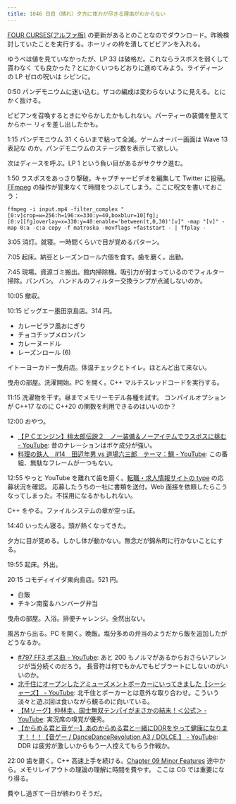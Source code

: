 ```yaml
---
title: 1046 日目（晴れ）夕方に体力が尽きる理由がわからない
---
```


[FOUR CURSES(アルファ版)][dtp23a] の更新があるとのことなのでダウンロード。昨晩検
討していたことを実行する。ホーリィの枠を潰してビビアンを入れる。

ゆうべは値を見ていなかったが、LP 33 は破格だ。これならラスボスを弱くして貰わなく
ても良かった？とにかくいつもどおりに進めてみよう。ライディーンの LP ゼロの呪いは
シピンに。

0:50 パンデモニウムに迷い込む。ザコの編成は変わらないように見える。とにかく抜ける。

ビビアンを召喚するときにやらかしたかもしれない。パーティーの装備を整えてからホー
リィを差し出したかも。

1:15 パンデモニウム 31 くらいまで粘って全滅。ゲームオーバー画面は Wave 13 表記な
のか。パンデモニウムのステージ数を表示して欲しい。

次はディースを呼ぶ。LP 1 という負い目があるがサクサク進む。
<blockquote class="twitter-tweet"
  data-conversation="none"
  data-media-max-width="480" data-theme="dark" data-align="center">
<a href="https://twitter.com/showa_yojyo/status/1633160933743927297"></a>
</blockquote>

1:50 ラスボスをあっさり撃破。キャプチャービデオを編集して Twitter に投稿。
[FFmpeg] の操作が覚束なくて時間をつぶしてしまう。ここに呪文を書いておこう：

```console
ffmpeg -i input.mp4 -filter_complex "
[0:v]crop=w=256:h=196:x=330:y=40,boxblur=10[fg];
[0:v][fg]overlay=x=330:y=40:enable='between(t,0,30)'[v]" -map "[v]" -map 0:a -c:a copy -f matroska -movflags +faststart - | ffplay -
```

3:05 消灯。就寝。一時間くらいで目が覚めるパターン。

7:05 起床。納豆とレーズンロール六個を食す。歯を磨く。出勤。

7:45 現場。資源ゴミ搬出。館内掃除機。吸引力が弱まっているのでフィルター掃除。パンパン。
ハンドルのフィルター交換ランプが点滅しないのか。

10:05 撤収。

10:15 ビッグエー墨田京島店。314 円。

* カレーピラフ風おにぎり
* チョコチップメロンパン
* カレーヌードル
* レーズンロール (6)

イトーヨーカドー曳舟店。体温チェックとトイレ。ほとんど出て来ない。

曳舟の部屋。洗濯開始。PC を開く。C++ マルチスレッドコードを実行する。

11:15 洗濯物を干す。昼までメモリーモデル各種を試す。
コンパイルオプションが C++17 なのに C++20 の関数を利用できるのはいいのか？

12:00 おやつ。

* [【ＰＣエンジン】桃太郎伝説２　ノー装備＆ノーアイテムでラスボスに挑む - YouTube](https://www.youtube.com/watch?v=J6kH2_1uFF0):
  昔のナレーションはボケ成分が強い。
* [料理の鉄人　#14　田辺年男 vs 道場六三郎　テーマ：鯛 - YouTube](https://www.youtube.com/watch?v=uqFDOfV85is):
  この番組、無駄なフレームが一つもない。

12:55 やっと YouTube を離れて歯を磨く。[転職・求人情報サイトの type](https://type.jp/) の応募状況を確認。
応募したうちの一社に書類を送付。Web 面接を依頼したらこうなってしまった。不採用になるかもしれない。

C++ をやる。ファイルシステムの章が空っぽ。

14:40 いったん寝る。頭が熱くなってきた。

夕方に目が覚める。しかし体が動かない。無念だが錦糸町に行かないことにする。

19:55 起床。外出。

20:15 コモディイイダ東向島店。521 円。

* 白飯
* チキン南蛮＆ハンバーグ弁当

曳舟の部屋。入浴。排便チャレンジ。全然出ない。

風呂から出る。PC を開く。晩飯。塩分多めの弁当のようだから飯を追加したがどうなるか。

* [#797 FF3 ボス曲 - YouTube](https://www.youtube.com/watch?v=vlnIlsz_qSs):
  あと 200 もノルマがあるからおさらいアレンジが当分続くのだろう。
  長音符は何でもかんでもビブラートにしないのがいいのか。
* [北千住にオープンしたアミューズメントポーカーにいってきました【シーシャーズ】 - YouTube](https://www.youtube.com/watch?v=YGZ_okns-To):
  北千住とポーカーとは意外な取り合わせ。こういう淡々と遊ぶ回は食いながら観るのに向いている。
* [【Mリーグ】仲林圭、国士無双テンパイがまさかの結末！＜公式＞ - YouTube](https://www.youtube.com/watch?v=3lwJe8JdbOQ):
  実況席の嗅覚が優秀。
* [【からめる君と音ゲー】あのからめる君と一緒にDDRをやって健康になります！！！【音ゲー / DanceDanceRevolution A3 / DOLCE.】 - YouTube](https://www.youtube.com/watch?v=7yRDrsG300s):
  DDR は疲労が激しいからもう一人控えてもらう作戦か。

22:00 歯を磨く。C++ 高速上手を続ける。[Chapter 09 Minor Features](https://changkun.de/modern-cpp/en-us/09-others/)
途中から。メモリレイアウトの理論の理解に時間を費やす。
ここは CG では重要になり得る。

費やし過ぎて一日が終わりそうだ。

[dtp23a]: https://wodifes.net/game/show/520
[FFmpeg]: <https://ffmpeg.org/ffmpeg.html>
